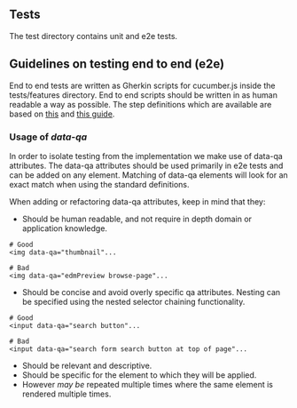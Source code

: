 ## Tests

The test directory contains unit and e2e tests.


## Guidelines on testing end to end (e2e)

End to end tests are written as Gherkin scripts for cucumber.js inside the tests/features directory.
End to end scripts should be written in as human readable a way as possible.
The step definitions which are available are based on [this](https://markus.oberlehner.net/blog/acceptance-testing-with-nightwatch-and-cucumber-setup/) and [this guide](https://markus.oberlehner.net/blog/acceptance-testing-with-nightwatch-and-cucumber-smart-step-definitions/).

### Usage of _data-qa_

In order to isolate testing from the implementation we make use of data-qa attributes.
The data-qa attributes should be used primarily in e2e tests and can be added on any element.
Matching of data-qa elements will look for an exact match when using the standard definitions.

When adding or refactoring data-qa attributes, keep in mind that they:

* Should be human readable, and not require in depth domain or application knowledge.
```
# Good
<img data-qa="thumbnail"...
```

```
# Bad
<img data-qa="edmPreview browse-page"...
```
* Should be concise and avoid overly specific qa attributes.
  Nesting can be specified using the nested selector chaining functionality.
```
# Good
<input data-qa="search button"...
```

```
# Bad
<input data-qa="search form search button at top of page"...
```
* Should be relevant and descriptive.
* Should be specific for the element to which they will be applied.
* However _may be_ repeated multiple times where the same element is rendered multiple times.
